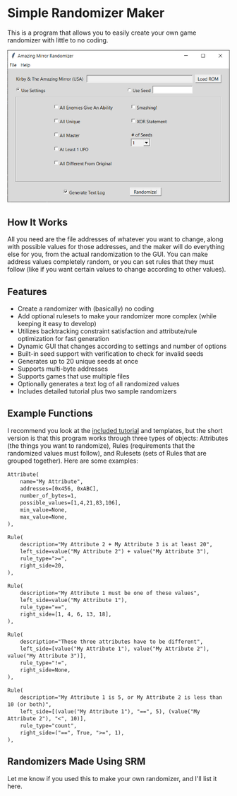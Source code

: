# Simple Randomizer Maker
This is a program that allows you to easily create your own game randomizer with little to no coding.

![](https://github.com/GateGuy/SimpleRandomizerMaker/blob/master/Screenshot.png?raw=true)

## How It Works
All you need are the file addresses of whatever you want to change, along with possible values for those addresses, and the maker will do everything else for you, from the actual randomization to the GUI. You can make address values completely random, or you can set rules that they must follow (like if you want certain values to change according to other values).

## Features
- Create a randomizer with (basically) no coding
- Add optional rulesets to make your randomizer more complex (while keeping it easy to develop)
- Utilizes backtracking constraint satisfaction and attribute/rule optimization for fast generation
- Dynamic GUI that changes according to settings and number of options
- Built-in seed support with verification to check for invalid seeds
- Generates up to 20 unique seeds at once
- Supports multi-byte addresses
- Supports games that use multiple files
- Optionally generates a text log of all randomized values
- Includes detailed tutorial plus two sample randomizers

## Example Functions
I recommend you look at the [included tutorial](https://github.com/GateGuy/SimpleRandomizerMaker/blob/master/Readme%20(Tutorial).md) and templates, but the short version is that this program works through three types of objects: Attributes (the things you want to randomize), Rules (requirements that the randomized values must follow), and Rulesets (sets of Rules that are grouped together). Here are some examples:
```
Attribute(
	name="My Attribute",
	addresses=[0x456, 0xABC],
	number_of_bytes=1,
	possible_values=[1,4,21,83,106],
	min_value=None,
	max_value=None,
),
```
```
Rule(
	description="My Attribute 2 + My Attribute 3 is at least 20",
	left_side=value("My Attribute 2") + value("My Attribute 3"),
	rule_type=">=",
	right_side=20,
),
```
```
Rule(
	description="My Attribute 1 must be one of these values",
	left_side=value("My Attribute 1"),
	rule_type="==",
	right_side=[1, 4, 6, 13, 18],
),
```
```
Rule(
	description="These three attributes have to be different",
	left_side=[value("My Attribute 1"), value("My Attribute 2"), value("My Attribute 3")],
	rule_type="!=",
	right_side=None,
),
```
```
Rule(
	description="My Attribute 1 is 5, or My Attribute 2 is less than 10 (or both)",
	left_side=[(value("My Attribute 1"), "==", 5), (value("My Attribute 2"), "<", 10)],
	rule_type="count",
	right_side=("==", True, ">=", 1),
),
```

## Randomizers Made Using SRM
Let me know if you used this to make your own randomizer, and I'll list it here.
